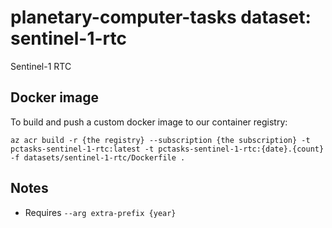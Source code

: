 # planetary-computer-tasks dataset: sentinel-1-rtc

Sentinel-1 RTC

## Docker image

To build and push a custom docker image to our container registry:

```shell
az acr build -r {the registry} --subscription {the subscription} -t pctasks-sentinel-1-rtc:latest -t pctasks-sentinel-1-rtc:{date}.{count} -f datasets/sentinel-1-rtc/Dockerfile .
```

## Notes

- Requires `--arg extra-prefix {year}`